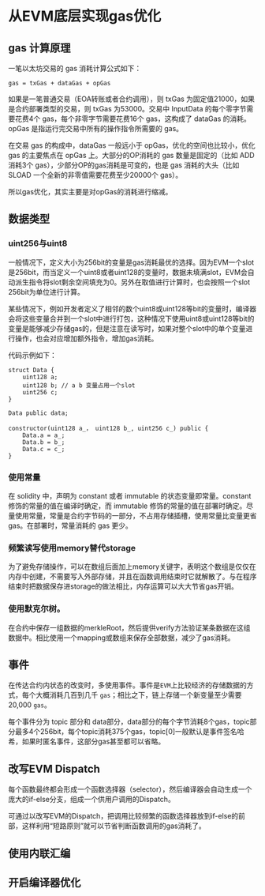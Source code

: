 # 从EVM底层实现gas优化

## gas 计算原理

一笔以太坊交易的 gas 消耗计算公式如下：
```
gas = txGas + dataGas + opGas
```

如果是一笔普通交易（EOA转账或者合约调用），则 txGas 为固定值21000，如果是合约部署类型的交易，则 txGas 为53000。交易中 InputData 的每个零字节需要花费4个 gas，每个非零字节需要花费16个 gas，这构成了 dataGas 的消耗。opGas 是指运行完交易中所有的操作指令所需要的 gas。

在交易 gas 的构成中，dataGas 一般远小于 opGas，优化的空间也比较小，优化 gas 的主要焦点在 opGas 上。大部分的OP消耗的 gas 数量是固定的（比如 ADD 消耗3个 gas），少部分OP的gas消耗是可变的，也是 gas 消耗的大头（比如 SLOAD 一个全新的非零值需要花费至少20000个 gas）。

所以gas优化，其实主要是对opGas的消耗进行缩减。

## 数据类型

### uint256与uint8

一般情况下，定义大小为256bit的变量是gas消耗最优的选择。因为EVM一个slot是256bit，而当定义一个uint8或者uint128的变量时，数据未填满slot，EVM会自动派生指令将slot剩余空间填充为0。另外在取值进行计算时，也会按照一个slot 256bit为单位进行计算。

某些情况下，例如开发者定义了相邻的数个uint8或uint128等bit的变量时，编译器会将这些变量合并到一个slot中进行打包，这种情况下使用uint8或uint128等bit的变量是能够减少存储gas的，但是注意在读写时，如果对整个slot中的单个变量进行操作，也会对应增加额外指令，增加gas消耗。

代码示例如下：

```solidity
struct Data {
	uint128 a;
	uint128 b; // a b 变量占用一个slot
	uint256 c;
}

Data public data;

constructor(uint128 a_， uint128 b_, uint256 c_) public {
	Data.a = a_;
	Data.b = b_;
	Data.c = c_;
}
```

### 使用常量

在 solidity 中，声明为 constant 或者 immutable 的状态变量即常量。constant 修饰的常量的值在编译时确定，而 immutable 修饰的常量的值在部署时确定。尽量使用常量，常量是合约字节码的一部分，不占用存储插槽，使用常量比变量更省 gas。在部署时，常量消耗的 gas 更少。

### 频繁读写使用memory替代storage

为了避免存储操作，可以在数组后面加上memory关键字，表明这个数组是仅仅在内存中创建，不需要写入外部存储，并且在函数调用结束时它就解散了。与在程序结束时把数据保存进storage的做法相比，内存运算可以大大节省gas开销。

### 使用默克尔树。
在合约中保存一组数据的merkleRoot，然后提供verify方法验证某条数据在这组数据中。相比使用一个mapping或数组来保存全部数据，减少了gas消耗。

## 事件

在传达合约内状态的改变时，多使用事件。事件是`EVM`上比较经济的存储数据的方式，每个大概消耗几百到几千 `gas`；相比之下，链上存储一个新变量至少需要20,000 `gas`。

每个事件分为 topic 部分和 data部分，data部分的每个字节消耗8个gas，topic部分最多4个256bit，每个topic消耗375个gas，topic[0]一般默认是事件签名哈希，如果时匿名事件，这部分gas甚至都可以省略。

## 改写EVM Dispatch

每个函数最终都会形成一个函数选择器（selector），然后编译器会自动生成一个庞大的if-else分支，组成一个供用户调用的Dispatch。

可通过以改写EVM的Dispatch，把调用比较频繁的函数选择器放到if-else的前部，这样利用“短路原则”就可以节省判断函数调用的gas消耗了。

## 使用内联汇编

## 开启编译器优化